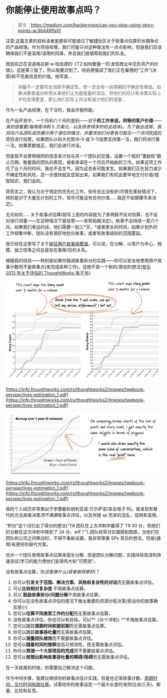 # 你能停止使用故事点吗？

> 原文：<https://medium.com/hackernoon/can-you-stop-using-story-points-ac36449ffa10>

注意:这篇文章的目标读者是那些可能错过了敏捷社区关于故事点估算的长期争论的产品经理。作为项目经理，我们可能只对这种做法有一点点影响，但是我们应该确保我们不是滥用/误用的同谋，并且我们提倡帮助我们的队友。

我目前正在读道格拉斯·w·哈伯德的《T2:如何衡量一切:发现商业中无形资产的价值》。这是第三版了，所以我要迟到了。哈伯德强调了我们正在雇佣的“工作”(决策)和不完美信息的价值。他写道…

> 测量不一定要完全消除不确定性，但一定会有一些预期的不确定性降低。如果决策者或分析师从事他们认为是度量的活动，但他们的估计和决策实际上平均变得更差，那么他们实际上并没有减少他们的误差…

作为一名产品经理，在下注时，我会尽我所能。

在产品开发中，一个月和六个月的差别——对于**的工作来说，同等的客户价值**——*真的很重要(每两周冲刺 5 万美元，以及昂贵得多的机会成本)。*为了做出选择，我将向六名团队成员展示两个潜在的赌注，并要求他们对更有可能在*一个月内*完成的项目进行投票。如果团队以较大优势(6–0 或 5–1)投票支持第一注，我们将进行第一注。如果票数接近，我们会进行对话。

但是我不会使用相同的信息来计划与另一个团队的交接，设置一个假的“激励性”截止日期，衡量我的团队的表现，或者承诺在一个月后开始新的工作。如果这项工作花了五个月的时间，我也不会生气，因为这总有可能发生。如果我们正在努力减少不确定性和风险，这一点很快就会显现出来。如果我们有机会更早地交付价值/提取知识，我们会的。

简而言之，我认为对于特定的优先化工作，信号总比没有好(尽管在某些情况下，特别是对于大量无计划的工作，信号可能没有任何价值……我还不如掷硬币来决定)。

无论如何……关于故事点估算(我写上面的内容是为了表明我不反对估算，也不反对进行测量——在这种情况下是投票——来帮助做决定)。故事不会持续一至六个月。如果我们幸运的话，他们需要一到三*天，*或者更长的时间，如果计划外的工作频繁中断，团队没有很好地划分故事，或者有故事级别的范围蔓延。

我已经在这里写了关于[疯狂用户故事规模谱](https://hackernoon.com/stories-vs-epics-d773118420d2)。可以说，在分解、以用户为中心、规模、独立性等之间总是存在着推/拉的关系。

根据我的经验——特别是如果你强调故事拆分的实践——你可以安全地使用用户故事计数而不是故事点(来完成各种工作)。这绝不是一个新的/原创的想法([参见 2013 年关于评估的 ThoughtWorks 电子书](https://info.thoughtworks.com/rs/thoughtworks2/images/twebook-perspectives-estimation_1.pdf)):

![](img/f797f14e851df65c83d6e46a06eb2a8a.png)

[https://info.thoughtworks.com/rs/thoughtworks2/images/twebook-perspectives-estimation_1.pdf](https://info.thoughtworks.com/rs/thoughtworks2/images/twebook-perspectives-estimation_1.pdf)

![](img/11ee92f7f527b14dcf2668e7116375ad.png)

[https://info.thoughtworks.com/rs/thoughtworks2/images/twebook-perspectives-estimation_1.pdf](https://info.thoughtworks.com/rs/thoughtworks2/images/twebook-perspectives-estimation_1.pdf)

我的个人经历非常类似于李蕙敏和胡利亚诺·贝尔萨诺(来自电子书)。我发现有替代的方法来做决策*而不需要*故事点评估，以及伴随 sp 而来的混乱、误用和滥用。

“积分”这个词引出了得分的想法(“T8 团队在上次冲刺中赢得了 T9 30 分，而他们的分数在这次冲刺中降到了 24 分，wtf？”).团队经常对实践感到困惑，当他们在团队和公司之间移动时，不得不重新设置。我非常尊重 SPs 背后的想法，但是(通常)有更好的替代方案。

也许一个团队使用故事点估算来擅长分解…但是团队分解问题、实践持续改进和快速测试/学习的能力使他们变得伟大和“可预测”。

没有故事点估算，你*还能做什么(或者做得更好)*？

1.  你可以**引发关于范围、解决方案、风险和复杂性的对话**而无需故事点评估。
2.  可以**比较相对复杂度** 不用故事点估算。
3.  可以 **鼓励故事拆分/问题分解**不用故事点估算。
4.  你可以在没有故事点评估的情况下做出重要的资源分配决策(假设你的故事确实很小)
5.  您可以**估算不同类型工作的分配**而无需故事点估算。
6.  没有故事点评估，你也可以有目标。可以**《补个冲刺》**不用故事点估算。
7.  您可以跟踪**周期时间和提前期**而无需故事点估算。
8.  你可以跟踪**故事吞吐量**而无需故事点估算。
9.  你可以**测量团队绩效**而不需要故事点评估。
10.  您可以**随着时间的推移**提高可预测性，而无需故事点评估。
11.  你可以**预测一个大型项目的完成**而不需要故事点评估。
12.  您可以**梳理出影响故事吞吐量的障碍/阻碍**而无需故事点评估。

在一天结束的时候，你需要自己解决这个问题。

作为中间步骤，我建议继续你的故事点估计实践，但是也记录故事计数、[周期时间、交付时间和吞吐量](https://leankit.com/learn/kanban/lean-flow-metrics/)。试着给你的故事设定一个最大长度的准则(比如三天)。衡量、比较和反思。